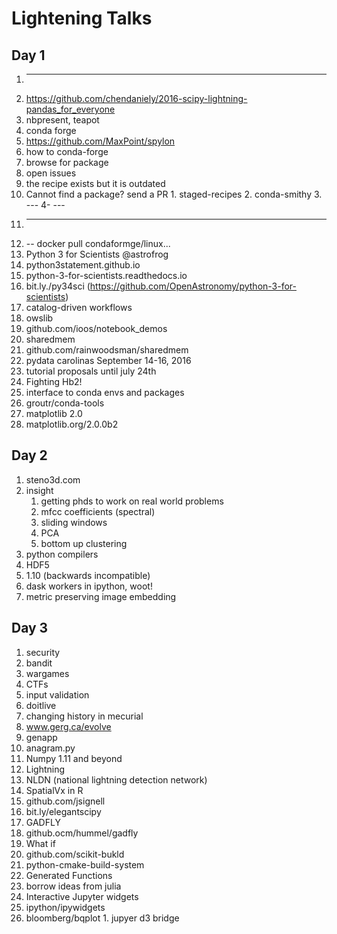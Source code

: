 # Lightening Talks

## Day 1

1. ---
2. https://github.com/chendaniely/2016-scipy-lightning-pandas_for_everyone
3. nbpresent, teapot
4. conda forge
5. https://github.com/MaxPoint/spylon
6. how to conda-forge
  1. browse for package
  2. open issues
  3. the recipe exists but it is outdated
  4. Cannot find a package? send a PR
    1. staged-recipes
    2. conda-smithy
    3. ---
    4- ---
  1. ---
  2. -- docker pull condaformge/linux...
7. Python 3 for Scientists @astrofrog
  1. python3statement.github.io
  2. python-3-for-scientists.readthedocs.io
  3. bit.ly./py34sci (https://github.com/OpenAstronomy/python-3-for-scientists)
8. catalog-driven workflows
  1. owslib
  2. github.com/ioos/notebook_demos
9. sharedmem
  1. github.com/rainwoodsman/sharedmem
10. pydata carolinas September 14-16, 2016
  1. tutorial proposals until july 24th
  2. Fighting Hb2!
11. interface to conda envs and packages
  1. groutr/conda-tools
12. matplotlib 2.0
  1. matplotlib.org/2.0.0b2




## Day 2
1. steno3d.com
2. insight
    1. getting phds to work on real world problems
    2. mfcc coefficients (spectral)
    3. sliding windows
    4. PCA
    5. bottom up clustering
3. python compilers
4. HDF5
  1. 1.10 (backwards incompatible)
5. dask workers in ipython, woot!
6. metric preserving image embedding

## Day 3

1. security
  1. bandit
  2. wargames
  3. CTFs
  4. input validation
2. doitlive
  1. changing history in mecurial
  2. www.gerg.ca/evolve
3. genapp
4. anagram.py
5. Numpy 1.11 and beyond
6. Lightning
  1. NLDN (national lightning detection network)
  2. SpatialVx in R
  3. github.com/jsignell
7. bit.ly/elegantscipy
8. GADFLY
  1. github.ocm/hummel/gadfly
9. What if
  1. github.com/scikit-bukld
  2. python-cmake-build-system
10. Generated Functions
  1. borrow ideas from julia
11. Interactive Jupyter widgets 
  1. ipython/ipywidgets
  2. bloomberg/bqplot
    1. jupyer d3 bridge
